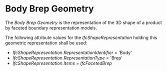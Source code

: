 Body Brep Geometry
==================

The _Body Brep Geometry_ is the representation of the 3D shape of a product by faceted boundary representation models.

The following attribute values for the _IfcShapeRepresentation_ holding this geometric representation shall be used:

* _IfcShapeRepresentation_._RepresentationIdentifier_ = 'Body'
* _IfcShapeRepresentation_._RepresentationType_ = 'Brep'
* _IfcShapeRepresentation_._Items_ = _IfcFacetedBrep_

